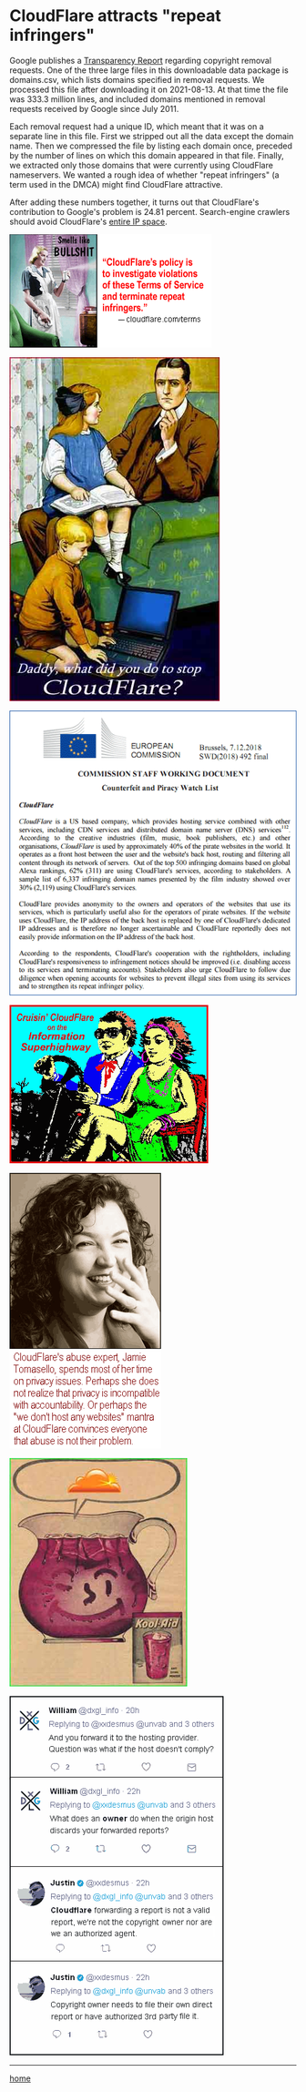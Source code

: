 # CloudFlare attracts "repeat infringers"


Google publishes a [Transparency Report](https://web.archive.org/web/20210826102213/https://transparencyreport.google.com/copyright/explore) regarding copyright removal requests. One of the three large files in this downloadable data package is domains.csv, which lists domains specified in removal requests. We processed this file after downloading it on 2021-08-13. At that time the file was 333.3 million lines, and included domains mentioned in removal requests received by Google since July 2011.

Each removal request had a unique ID, which meant that it was on a separate line in this file. First we stripped out all the data except the domain name. Then we compressed the file by listing each domain once, preceded by the number of lines on which this domain appeared in that file. Finally, we extracted only those domains that were currently using CloudFlare nameservers. We wanted a rough idea of whether "repeat infringers" (a term used in the DMCA) might find CloudFlare attractive.

After adding these numbers together, it turns out that CloudFlare's contribution to Google's problem is 24.81 percent. Search-engine crawlers should avoid CloudFlare's [entire IP space](https://web.archive.org/web/20210826102213/https://www.cloudflare.com/ips/).

![](img/smells.gif)

![](img/daddy5.jpg)

![](img/cfeu.gif)

![](img/couple5.gif)

![](img/jamie.gif)

![](img/koolaid.jpg)

![](img/dmca9.gif)


---

[home](README.md)
